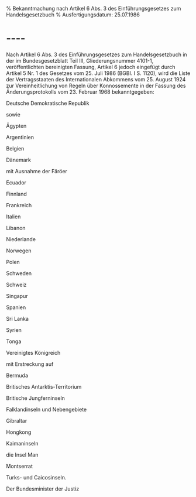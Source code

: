 % Bekanntmachung nach Artikel 6 Abs. 3 des Einführungsgesetzes zum Handelsgesetzbuch
% Ausfertigungsdatum: 25.07.1986
 
# ----

Nach Artikel 6 Abs. 3 des Einführungsgesetzes zum Handelsgesetzbuch in der im Bundesgesetzblatt Teil III, Gliederungsnummer 4101-1, veröffentlichten bereinigten Fassung, Artikel 6 jedoch eingefügt durch Artikel 5 Nr. 1 des Gesetzes vom 25. Juli 1986 (BGBl. I S. 1120), wird die Liste der Vertragsstaaten des Internationalen Abkommens vom 25. August 1924 zur Vereinheitlichung von Regeln über Konnossemente in der Fassung des Änderungsprotokolls vom 23. Februar 1968 bekanntgegeben:  

  
Deutsche Demokratische Republik

  
sowie

  
Ägypten

Argentinien

Belgien

Dänemark

  
mit Ausnahme der Färöer

Ecuador

Finnland

Frankreich

Italien

Libanon

Niederlande

Norwegen

Polen

Schweden

Schweiz

Singapur

Spanien

Sri Lanka

Syrien

Tonga

Vereinigtes Königreich

  
mit Erstreckung auf

Bermuda

Britisches Antarktis-Territorium

Britische Jungferninseln

Falklandinseln und Nebengebiete

Gibraltar

Hongkong

Kaimaninseln

die Insel Man

Montserrat

Turks- und Caicosinseln.

  
  
Der Bundesminister der Justiz
